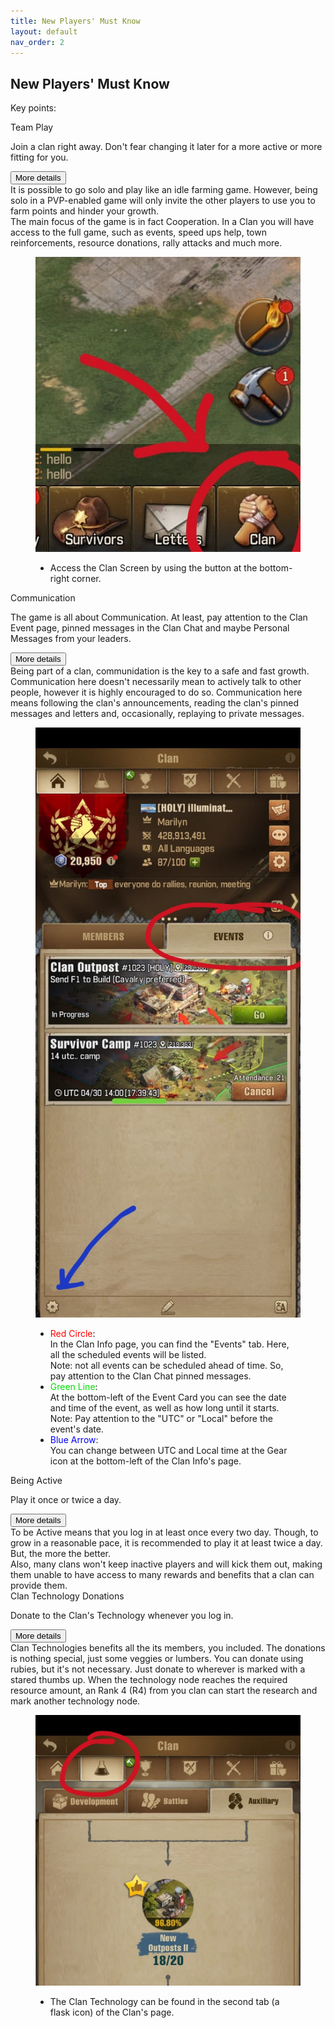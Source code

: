 ```yaml
---
title: New Players' Must Know
layout: default
nav_order: 2
---
```


<style>
  .card-title {
    margin-top: 0;
  }

  ul > li::before {
    content: none !important;
  }

  li {
    margin: 0 !important;
  }
</style>

<h2>New Players' Must Know</h2>
<p>Key points:</p>
<div class="d-grid gap-3">
  <div class="card">
    <div class="card-header">Team Play</div>
    <div class="card-body">
      <p class="card-text sumup">
        Join a clan right away. Don't fear changing it later for a more active or more fitting for you.
      </p>
      <div class="accordion">
        <div class="accordion-item">
          <div class="accordion-header">
            <button class="accordion-button collapsed p-2" type="button" data-bs-toggle="collapse"
              data-bs-target="#team-play" aria-expanded="false" aria-controls="team-play">
              More details
            </button>
          </div>
          <div class="accordion-collapse details collapse" id="team-play">
            <div class="accordion-body">
              It is possible to go solo and play like an idle farming game. However, being solo in a PVP-enabled game
              will only invite the other players to use you to farm points and hinder your growth.<br>
              The main focus of the game is in fact Cooperation. In a Clan you will have access to the full game, such
              as events, speed ups help, town reinforcements, resource donations, rally attacks and much more.
            </div>
          </div>
        </div>
      </div>
    </div>
    <div class="card-footer">
      <figure class="figure row">
        <img src="assets/clan-button.jpeg" class="figure-img col"
          alt="Clan button is located at the bottom-right corner of your screen">
        <figcaption class="figure-caption col">
          <ul class="list-group">
            <li class="list-group-item">
              Access the Clan Screen by using the button at the bottom-right corner.
            </li>
          </ul>
        </figcaption>
      </figure>
    </div>
  </div>
  <div class="card">
    <div class="card-header">Communication</div>
    <div class="card-body">
      <p class="card-text sumup">
        The game is all about Communication. At least, pay attention to the Clan Event page, pinned messages in the
        Clan Chat and maybe Personal Messages from your leaders.
      </p>
      <div class="accordion">
        <div class="accordion-item">
          <div class="accordion-header">
            <button class="accordion-button collapsed p-2" type="button" data-bs-toggle="collapse"
              data-bs-target="#communidation" aria-expanded="false" aria-controls="communidation">
              More details
            </button>
          </div>
          <div class="accordion-collapse details collapse" id="communidation">
            <div class="accordion-body">
              Being part of a clan, communidation is the key to a safe and fast growth.<br>
              Communication here doesn't necessarily mean to actively talk to other people, however
              it is highly encouraged to do so. Communication here means following the clan's
              announcements, reading the clan's pinned messages and letters and, occasionally,
              replaying to private messages.
            </div>
          </div>
        </div>
      </div>
    </div>
    <div class="card-footer">
      <figure class="figure row">
        <img src="assets/clan-event-screen.jpeg" class="figure-img col"
          alt="In the overview Clan screen, there is an 'Event' tab.">
        <figcaption class="figure-caption col">
          <ul class="list-group">
            <li class="list-group-item">
              <span style="color: red;">Red Circle</span>:<br>
              In the Clan Info page, you can find the "Events" tab. Here, all the scheduled events will be listed.<br>
              Note: not all events can be scheduled ahead of time. So, pay attention to the Clan Chat pinned messages.
            </li>
            <li class="list-group-item">
              <span style="color: #0D0;">Green Line</span>:<br>
              At the bottom-left of the Event Card you can see the date and time of the event, as well as how long until it starts.
              Note: Pay attention to the "UTC" or "Local" before the event's date.
            </li>
            <li class="list-group-item">
              <span style="color: blue;">Blue Arrow</span>:<br>
              You can change between UTC and Local time at the Gear icon at the bottom-left of the Clan Info's page.
            </li>
          </ul>
        </figcaption>
      </figure>
    </div>
  </div>
  <div class="card">
    <div class="card-header">Being Active</div>
    <div class="card-body">
      <p class="card-text sumup">
        Play it once or twice a day.
      </p>
      <div class="accordion">
        <div class="accordion-item">
          <div class="accordion-header">
            <button class="accordion-button collapsed p-2" type="button" data-bs-toggle="collapse"
              data-bs-target="#being-active" aria-expanded="false" aria-controls="being-active">
              More details
            </button>
          </div>
          <div class="accordion-collapse details collapse" id="being-active">
            <div class="accordion-body">
              To be Active means that you log in at least once every two day. Though,
              to grow in a reasonable pace, it is recommended to play it at least
              twice a day. But, the more the better.<br>
              Also, many clans won't keep inactive players and will kick them out, making
              them unable to have access to many rewards and benefits that a clan can provide them.
            </div>
          </div>
        </div>
      </div>
    </div>
  </div>
  
  <div class="card">
    <div class="card-header">Clan Technology Donations</div>
    <div class="card-body">
      <p class="card-text sumup">
        Donate to the Clan's Technology whenever you log in.
      </p>
      <div class="accordion">
        <div class="accordion-item">
          <div class="accordion-header">
            <button class="accordion-button collapsed p-2" type="button" data-bs-toggle="collapse"
              data-bs-target="#communidation" aria-expanded="false" aria-controls="communidation">
              More details
            </button>
          </div>
          <div class="accordion-collapse details collapse" id="communidation">
            <div class="accordion-body">
              Clan Technologies benefits all the its members, you included. The donations is nothing 
              special, just some veggies or lumbers. You can donate using rubies, but it's not necessary. 
              Just donate to wherever is marked with a stared thumbs up. When the technology node reaches 
              the required resource amount, an Rank 4 (R4) from you clan can start the research and mark 
              another technology node.
            </div>
          </div>
        </div>
      </div>
    </div>
    <div class="card-footer">
      <figure class="figure row">
        <img src="assets/clan-research-screen.jpeg" class="figure-img col"
          alt="In the overview Clan screen, there is an 'Event' tab.">
        <figcaption class="figure-caption col">
          <ul class="list-group">
            <li class="list-group-item">
              The Clan Technology can be found in the second tab (a flask icon) of the Clan's page.
            </li>
          </ul>
        </figcaption>
      </figure>
    </div>
  </div>
</div>

<link href="https://cdn.jsdelivr.net/npm/bootstrap@5.3.3/dist/css/bootstrap.min.css" rel="stylesheet">
<script src="https://cdn.jsdelivr.net/npm/bootstrap@5.3.3/dist/js/bootstrap.bundle.min.js"></script>